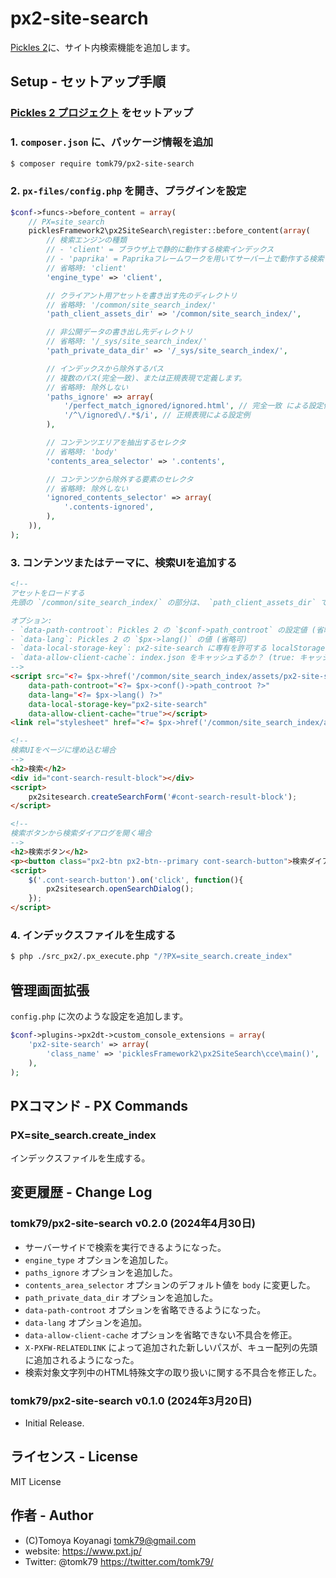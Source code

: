 # px2-site-search

[Pickles 2](https://pickles2.com/)に、サイト内検索機能を追加します。

## Setup - セットアップ手順

### [Pickles 2 プロジェクト](https://pickles2.com/) をセットアップ

### 1. `composer.json` に、パッケージ情報を追加

```bash
$ composer require tomk79/px2-site-search
```

### 2. `px-files/config.php` を開き、プラグインを設定

```php
$conf->funcs->before_content = array(
    // PX=site_search
    picklesFramework2\px2SiteSearch\register::before_content(array(
        // 検索エンジンの種類
        // - 'client' = ブラウザ上で静的に動作する検索インデックス
        // - 'paprika' = Paprikaフレームワークを用いてサーバー上で動作する検索インデックス
        // 省略時: 'client'
        'engine_type' => 'client',

        // クライアント用アセットを書き出す先のディレクトリ
        // 省略時: '/common/site_search_index/'
        'path_client_assets_dir' => '/common/site_search_index/',

        // 非公開データの書き出し先ディレクトリ
        // 省略時: '/_sys/site_search_index/'
        'path_private_data_dir' => '/_sys/site_search_index/',

        // インデックスから除外するパス
        // 複数のパス(完全一致)、または正規表現で定義します。
        // 省略時: 除外しない
        'paths_ignore' => array(
            '/perfect_match_ignored/ignored.html', // 完全一致 による設定例
            '/^\/ignored\/.*$/i', // 正規表現による設定例
        ),

        // コンテンツエリアを抽出するセレクタ
        // 省略時: 'body'
        'contents_area_selector' => '.contents',

        // コンテンツから除外する要素のセレクタ
        // 省略時: 除外しない
        'ignored_contents_selector' => array(
            '.contents-ignored',
        ),
    )),
);
```

### 3. コンテンツまたはテーマに、検索UIを追加する

```html
<!--
アセットをロードする
先頭の `/common/site_search_index/` の部分は、 `path_client_assets_dir` で設定したパスを参照するように書き換えてください。

オプション:
- `data-path-controot`: Pickles 2 の `$conf->path_controot` の設定値 (省略可)
- `data-lang`: Pickles 2 の `$px->lang()` の値 (省略可)
- `data-local-storage-key`: px2-site-search に専有を許可する localStorage のキー
- `data-allow-client-cache`: index.json をキャッシュするか？ (true: キャッシュする, false: キャッシュしない)
-->
<script src="<?= $px->href('/common/site_search_index/assets/px2-site-search.js') ?>"
    data-path-controot="<?= $px->conf()->path_controot ?>"
    data-lang="<?= $px->lang() ?>"
    data-local-storage-key="px2-site-search"
    data-allow-client-cache="true"></script>
<link rel="stylesheet" href="<?= $px->href('/common/site_search_index/assets/px2-site-search.css') ?>" />

<!--
検索UIをページに埋め込む場合
-->
<h2>検索</h2>
<div id="cont-search-result-block"></div>
<script>
	px2sitesearch.createSearchForm('#cont-search-result-block');
</script>

<!--
検索ボタンから検索ダイアログを開く場合
-->
<h2>検索ボタン</h2>
<p><button class="px2-btn px2-btn--primary cont-search-button">検索ダイアログを開く</button></p>
<script>
	$('.cont-search-button').on('click', function(){
		px2sitesearch.openSearchDialog();
	});
</script>
```

### 4. インデックスファイルを生成する

```bash
$ php ./src_px2/.px_execute.php "/?PX=site_search.create_index"
```


## 管理画面拡張

`config.php` に次のような設定を追加します。

```php
$conf->plugins->px2dt->custom_console_extensions = array(
    'px2-site-search' => array(
        'class_name' => 'picklesFramework2\px2SiteSearch\cce\main()',
    ),
);
```


## PXコマンド - PX Commands

### PX=site_search.create_index

インデックスファイルを生成する。


## 変更履歴 - Change Log

### tomk79/px2-site-search v0.2.0 (2024年4月30日)

- サーバーサイドで検索を実行できるようになった。
- `engine_type` オプションを追加した。
- `paths_ignore` オプションを追加した。
- `contents_area_selector` オプションのデフォルト値を `body` に変更した。
- `path_private_data_dir` オプションを追加した。
- `data-path-controot` オプションを省略できるようになった。
- `data-lang` オプションを追加。
- `data-allow-client-cache` オプションを省略できない不具合を修正。
- `X-PXFW-RELATEDLINK` によって追加された新しいパスが、キュー配列の先頭に追加されるようになった。
- 検索対象文字列中のHTML特殊文字の取り扱いに関する不具合を修正した。

### tomk79/px2-site-search v0.1.0 (2024年3月20日)

- Initial Release.


## ライセンス - License

MIT License


## 作者 - Author

- (C)Tomoya Koyanagi <tomk79@gmail.com>
- website: <https://www.pxt.jp/>
- Twitter: @tomk79 <https://twitter.com/tomk79/>
